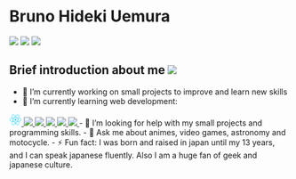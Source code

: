 # Bruno Hideki Uemura
<a href="https://www.linkedin.com/in/bruno-uemura/"><img src="https://img.shields.io/badge/linkedin-0077B5.svg?style=for-the-badge&logo=linkedin&logoColor=white"></a>
<a href="mailto:bruno.h.uemura@gmail.com"><img src="https://img.shields.io/badge/e‑mail-D14836.svg?style=for-the-badge&logo=GMail&logoColor=white"></a>
<a href="https://www.instagram.com/uemurabruno/"><img src="https://img.shields.io/badge/instagram-E4405F.svg?style=for-the-badge&logo=instagram&logoColor=white"></a>

## Brief introduction about me <img src="https://media.giphy.com/media/hvRJCLFzcasrR4ia7z/giphy.gif" width="30px">

- 🔭 I’m currently working on small projects to improve and learn new skills
- 🌱 I’m currently learning web development:
<a href="https://pt-br.reactjs.org/" target="_blank">
  <img src="https://github.com/devicons/devicon/blob/master/icons/react/react-original.svg" width="22px" heigth="22px"> 
</a>
<a href="https://reactnative.dev/" target="_blank">
  <img src="https://media.slid.es/uploads/118447/images/2991881/reactpurple.png" width="22.52px" heigth="20px">
</a>
<a href="https://nodejs.org/dist/latest-v15.x/docs/api/" target="_blank">
  <img src="https://cdn.iconscout.com/icon/free/png-512/node-js-1174925.png" width="20px" heigth="20px">
</a>
<a href="https://developer.mozilla.org/en-US/docs/Web/JavaScript" target="_blank">
  <img src="https://cdn.freebiesupply.com/logos/large/2x/logo-javascript-logo-png-transparent.png" width="20px" heigth="20px">
</a>
<a href="https://www.typescriptlang.org/" target="_blank">
  <img src="https://miro.medium.com/max/816/1*mn6bOs7s6Qbao15PMNRyOA.png" width="20px" heigth="20px">
</a>
<a href="https://www.python.org/" target="_blank">
  <img src="https://brandslogos.com/wp-content/uploads/images/large/python-logo.png" width="20px" heigth="20px">
</a>
- 🤔 I’m looking for help with my small projects and programming skills.
- 💬 Ask me about animes, video games, astronomy and motocycle.
- ⚡ Fun fact: I was born and raised in japan until my 13 years, and I can speak japanese fluently. Also I am a huge fan of geek and japanese culture.
